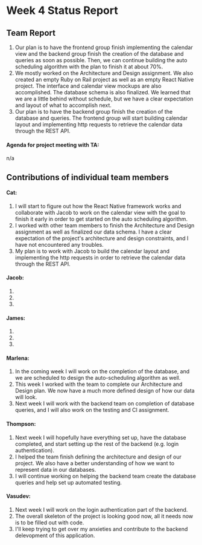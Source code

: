 # Week 4 Status Report

## Team Report

1. Our plan is to have the frontend group finish implementing the calendar view and the backend group finish the creation of the database and queries as soon as possible. Then, we can continue building the auto scheduling algorithm with the plan to finish it at about 70%.
2. We mostly worked on the Architecture and Design assignment. We also created an empty Ruby on Rail project as well as an empty React Native project. The interface and calendar view mockups are also accomplished. The database schema is also finalized. We learned that we are a little behind without schedule, but we have a clear expectation and layout of what to accomplish next.
3. Our plan is to have the backend group finish the creation of the database and queries. The frontend group will start building calendar layout and implementing http requests to retrieve the calendar data through the REST API.

#### Agenda for project meeting with TA:
n/a



## Contributions of individual team members

#### Cat:
1. I will start to figure out how the React Native framework works and collaborate with Jacob to work on the calendar view with the goal to finish it early in order to get started on the auto scheduling algorithm.
2. I worked with other team members to finish the Architecture and Design assignment as well as finalized our data schema. I have a clear expectation of the project's architecture and design constraints, and I have not encountered any troubles.
3. My plan is to work with Jacob to build the calendar layout and implementing the http requests in order to retrieve the calendar data through the REST API.

#### Jacob:
1. 
2. 
3. 

#### James:
1. 
2. 
3. 

#### Marlena:
1. In the coming week I will work on the completion of the database, and we are scheduled to design the auto-scheduling algorithm as well.
2. This week I worked with the team to complete our Architecture and Design plan. We now have a much more defined design of how our
data will look.
3. Next week I will work with the backend team on completion of database queries, and I will also work on the testing and CI assignment.

#### Thompson:
1. Next week I will hopefully have everything set up, have the database completed, and start setting up the rest of the backend (e.g. login authentication).
2. I helped the team finish defining the architecture and design of our project. We also have a better understanding of how we want to represent data in our databases.
3. I will continue working on helping the backend team create the database queries and help set up automated testing.

#### Vasudev:
1. Next week I will work on the login authentication part of the backend.
2. The overall skeleton of the project is looking good now, all it needs now is to be filled out with code.
3. I'll keep trying to get over my anxieties and contribute to the backend delevopment of this application.
